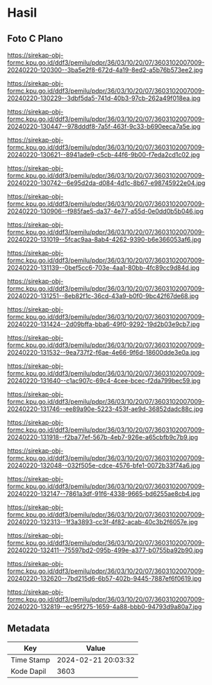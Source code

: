 # Hasil

## Foto C Plano

https://sirekap-obj-formc.kpu.go.id/ddf3/pemilu/pdpr/36/03/10/20/07/3603102007009-20240220-120300--3ba5e2f8-672d-4a19-8ed2-a5b76b573ee2.jpg

https://sirekap-obj-formc.kpu.go.id/ddf3/pemilu/pdpr/36/03/10/20/07/3603102007009-20240220-130229--3dbf5da5-741d-40b3-97cb-262a49f018ea.jpg

https://sirekap-obj-formc.kpu.go.id/ddf3/pemilu/pdpr/36/03/10/20/07/3603102007009-20240220-130447--978dddf8-7a5f-463f-9c33-b690eeca7a5e.jpg

https://sirekap-obj-formc.kpu.go.id/ddf3/pemilu/pdpr/36/03/10/20/07/3603102007009-20240220-130621--8941ade9-c5cb-44f6-9b00-f7eda2cd1c02.jpg

https://sirekap-obj-formc.kpu.go.id/ddf3/pemilu/pdpr/36/03/10/20/07/3603102007009-20240220-130742--6e95d2da-d084-4d1c-8b67-e98745922e04.jpg

https://sirekap-obj-formc.kpu.go.id/ddf3/pemilu/pdpr/36/03/10/20/07/3603102007009-20240220-130906--f985fae5-da37-4e77-a55d-0e0dd0b5b046.jpg

https://sirekap-obj-formc.kpu.go.id/ddf3/pemilu/pdpr/36/03/10/20/07/3603102007009-20240220-131019--5fcac9aa-8ab4-4262-9390-b6e366053af6.jpg

https://sirekap-obj-formc.kpu.go.id/ddf3/pemilu/pdpr/36/03/10/20/07/3603102007009-20240220-131139--0bef5cc6-703e-4aa1-80bb-4fc89cc9d84d.jpg

https://sirekap-obj-formc.kpu.go.id/ddf3/pemilu/pdpr/36/03/10/20/07/3603102007009-20240220-131251--8eb82f1c-36cd-43a9-b0f0-9bc42f67de68.jpg

https://sirekap-obj-formc.kpu.go.id/ddf3/pemilu/pdpr/36/03/10/20/07/3603102007009-20240220-131424--2d09bffa-bba6-49f0-9292-19d2b03e9cb7.jpg

https://sirekap-obj-formc.kpu.go.id/ddf3/pemilu/pdpr/36/03/10/20/07/3603102007009-20240220-131532--9ea737f2-f6ae-4e66-9f6d-18600dde3e0a.jpg

https://sirekap-obj-formc.kpu.go.id/ddf3/pemilu/pdpr/36/03/10/20/07/3603102007009-20240220-131640--c1ac907c-69c4-4cee-bcec-f2da799bec59.jpg

https://sirekap-obj-formc.kpu.go.id/ddf3/pemilu/pdpr/36/03/10/20/07/3603102007009-20240220-131746--ee89a90e-5223-453f-ae9d-36852dadc88c.jpg

https://sirekap-obj-formc.kpu.go.id/ddf3/pemilu/pdpr/36/03/10/20/07/3603102007009-20240220-131918--f2ba77ef-567b-4eb7-926e-a65cbfb9c7b9.jpg

https://sirekap-obj-formc.kpu.go.id/ddf3/pemilu/pdpr/36/03/10/20/07/3603102007009-20240220-132048--032f505e-cdce-4576-bfe1-0072b33f74a6.jpg

https://sirekap-obj-formc.kpu.go.id/ddf3/pemilu/pdpr/36/03/10/20/07/3603102007009-20240220-132147--7861a3df-91f6-4338-9665-bd6255ae8cb4.jpg

https://sirekap-obj-formc.kpu.go.id/ddf3/pemilu/pdpr/36/03/10/20/07/3603102007009-20240220-132313--1f3a3893-cc3f-4f82-acab-40c3b2f6057e.jpg

https://sirekap-obj-formc.kpu.go.id/ddf3/pemilu/pdpr/36/03/10/20/07/3603102007009-20240220-132411--75597bd2-095b-499e-a377-b0755ba92b90.jpg

https://sirekap-obj-formc.kpu.go.id/ddf3/pemilu/pdpr/36/03/10/20/07/3603102007009-20240220-132620--7bd215d6-6b57-402b-9445-7887ef6f0619.jpg

https://sirekap-obj-formc.kpu.go.id/ddf3/pemilu/pdpr/36/03/10/20/07/3603102007009-20240220-132819--ec95f275-1659-4a88-bbb0-94793d9a80a7.jpg


## Metadata

| Key        | Value               |
| ---------- | ------------------- |
| Time Stamp | 2024-02-21 20:03:32 |
| Kode Dapil | 3603                |



